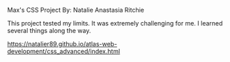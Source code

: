 Max's CSS Project
By: Natalie Anastasia Ritchie

This project tested my limits. It was extremely challenging for me.
I learned several things along the way.

https://natalier89.github.io/atlas-web-development/css_advanced/index.html
